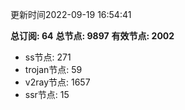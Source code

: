更新时间2022-09-19 16:54:41

**总订阅: 64**
**总节点: 9897**
**有效节点: 2002**
- ss节点: 271
- trojan节点: 59
- v2ray节点: 1657
- ssr节点: 15
